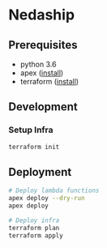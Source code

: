 # Nedaship

## Prerequisites

  - python 3.6
  - apex ([install](http://apex.run))
  - terraform ([install](https://learn.hashicorp.com/terraform/getting-started/install.html))

## Development

### Setup Infra

```sh
terraform init
```

## Deployment

```sh
# Deploy lambda functions
apex deploy --dry-run
apex deploy

# Deploy infra
terraform plan
terraform apply
```
